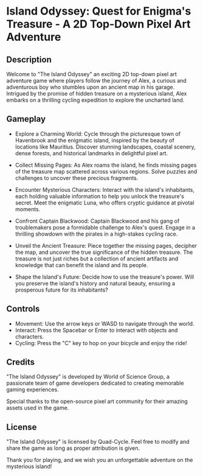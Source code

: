# Island Odyssey: Quest for Enigma's Treasure - A 2D Top-Down Pixel Art Adventure

## Description

Welcome to "The Island Odyssey" an exciting 2D top-down pixel art adventure game where players follow the journey of Alex, a curious and adventurous boy who stumbles upon an ancient map in his garage. Intrigued by the promise of hidden treasure on a mysterious island, Alex embarks on a thrilling cycling expedition to explore the uncharted land.

## Gameplay

- Explore a Charming World: Cycle through the picturesque town of Havenbrook and the enigmatic island, inspired by the beauty of locations like Mauritius. Discover stunning landscapes, coastal scenery, dense forests, and historical landmarks in delightful pixel art.

- Collect Missing Pages: As Alex roams the island, he finds missing pages of the treasure map scattered across various regions. Solve puzzles and challenges to uncover these precious fragments.

- Encounter Mysterious Characters: Interact with the island's inhabitants, each holding valuable information to help you unlock the treasure's secret. Meet the enigmatic Luna, who offers cryptic guidance at pivotal moments.

- Confront Captain Blackwood: Captain Blackwood and his gang of troublemakers pose a formidable challenge to Alex's quest. Engage in a thrilling showdown with the pirates in a high-stakes cycling race.

- Unveil the Ancient Treasure: Piece together the missing pages, decipher the map, and uncover the true significance of the hidden treasure. The treasure is not just riches but a collection of ancient artifacts and knowledge that can benefit the island and its people.

- Shape the Island's Future: Decide how to use the treasure's power. Will you preserve the island's history and natural beauty, ensuring a prosperous future for its inhabitants?

## Controls

- Movement: Use the arrow keys or WASD to navigate through the world.
- Interact: Press the Spacebar or Enter to interact with objects and characters.
- Cycling: Press the "C" key to hop on your bicycle and enjoy the ride!

## Credits

"The Island Odyssey" is developed by World of Science Group, a passionate team of game developers dedicated to creating memorable gaming experiences.

Special thanks to the open-source pixel art community for their amazing assets used in the game.

## License

"The Island Odyssey" is licensed by Quad-Cycle. Feel free to modify and share the game as long as proper attribution is given.

Thank you for playing, and we wish you an unforgettable adventure on the mysterious island!
